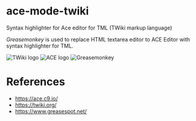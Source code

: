 # ace-mode-twiki
Syntax highlighter for Ace editor for TML (TWiki markup language)

*Greasemonkey* is used to replace HTML textarea editor to ACE Editor with syntax highlighter for TML.

![TWiki logo](https://twiki.org/p/pub/TWiki04x01/TWikiLogos/T-logo-88x31-t.gif)
![ACE logo](https://ace.c9.io/doc/site/images/ace-tab.png)
![Greasemonkey](https://upload.wikimedia.org/wikipedia/commons/thumb/f/fc/Greasemonkey.svg/220px-Greasemonkey.svg.png)

# References

* https://ace.c9.io/
* https://twiki.org/
* https://www.greasespot.net/
